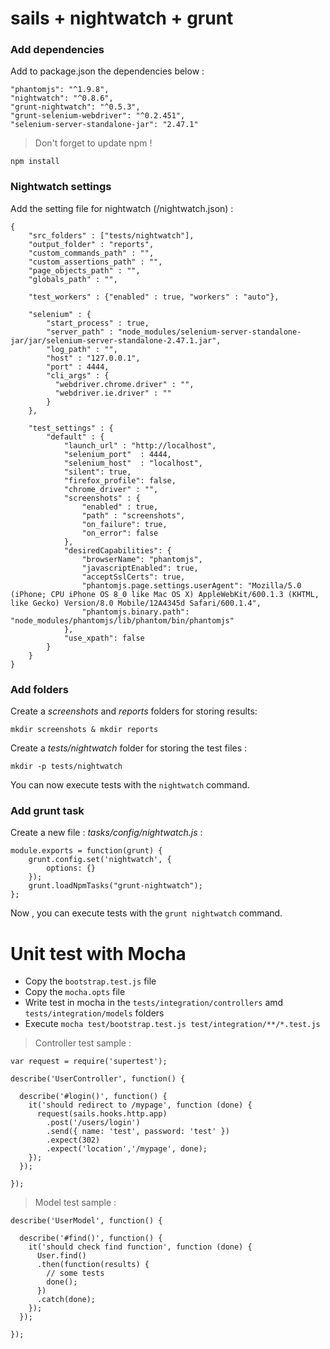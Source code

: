 # sails + nightwatch + grunt

### Add dependencies

Add to package.json the dependencies below :

```
"phantomjs": "^1.9.8",
"nightwatch": "^0.8.6",
"grunt-nightwatch": "^0.5.3",
"grunt-selenium-webdriver": "^0.2.451",
"selenium-server-standalone-jar": "2.47.1"
```

> Don't forget to update npm !

```
npm install
```

### Nightwatch settings

Add the setting file for nightwatch (/nightwatch.json) :

```
{
    "src_folders" : ["tests/nightwatch"],
    "output_folder" : "reports",
    "custom_commands_path" : "",
    "custom_assertions_path" : "",
    "page_objects_path" : "",
    "globals_path" : "",

    "test_workers" : {"enabled" : true, "workers" : "auto"},

    "selenium" : {
        "start_process" : true,
        "server_path" : "node_modules/selenium-server-standalone-jar/jar/selenium-server-standalone-2.47.1.jar",
        "log_path" : "",
        "host" : "127.0.0.1",
        "port" : 4444,
        "cli_args" : {
          "webdriver.chrome.driver" : "",
          "webdriver.ie.driver" : ""
        }
    },

    "test_settings" : {
        "default" : {
            "launch_url" : "http://localhost",
            "selenium_port"  : 4444,
            "selenium_host"  : "localhost",
            "silent": true,
            "firefox_profile": false,
            "chrome_driver" : "",
            "screenshots" : {
                "enabled" : true,
                "path" : "screenshots",
                "on_failure": true,
                "on_error": false
            },
            "desiredCapabilities": {
                "browserName": "phantomjs",
                "javascriptEnabled": true,
                "acceptSslCerts": true,
                "phantomjs.page.settings.userAgent": "Mozilla/5.0 (iPhone; CPU iPhone OS 8_0 like Mac OS X) AppleWebKit/600.1.3 (KHTML, like Gecko) Version/8.0 Mobile/12A4345d Safari/600.1.4",
                "phantomjs.binary.path": "node_modules/phantomjs/lib/phantom/bin/phantomjs"
            },
            "use_xpath": false
        }
    }
}
```

### Add folders

Create a *screenshots* and *reports* folders for storing results:

```
mkdir screenshots & mkdir reports
```

Create a *tests/nightwatch* folder for storing the test files :

``` 
mkdir -p tests/nightwatch 
```

You can now execute tests with the `nightwatch` command.

### Add grunt task

Create a new file : *tasks/config/nightwatch.js* :

```
module.exports = function(grunt) {
    grunt.config.set('nightwatch', {
        options: {}
    });
    grunt.loadNpmTasks("grunt-nightwatch");
};
```

Now , you can execute tests with the `grunt nightwatch` command.


# Unit test with Mocha

- Copy the `bootstrap.test.js` file
- Copy the `mocha.opts` file
- Write test in mocha in the `tests/integration/controllers` amd `tests/integration/models` folders
- Execute `mocha test/bootstrap.test.js test/integration/**/*.test.js`
 
> Controller test sample :

```
var request = require('supertest');

describe('UserController', function() {

  describe('#login()', function() {
    it('should redirect to /mypage', function (done) {
      request(sails.hooks.http.app)
        .post('/users/login')
        .send({ name: 'test', password: 'test' })
        .expect(302)
        .expect('location','/mypage', done);
    });
  });

});
```

> Model test sample :

```
describe('UserModel', function() {

  describe('#find()', function() {
    it('should check find function', function (done) {
      User.find()
      .then(function(results) {
        // some tests
        done();
      })
      .catch(done);
    });
  });

});
```
